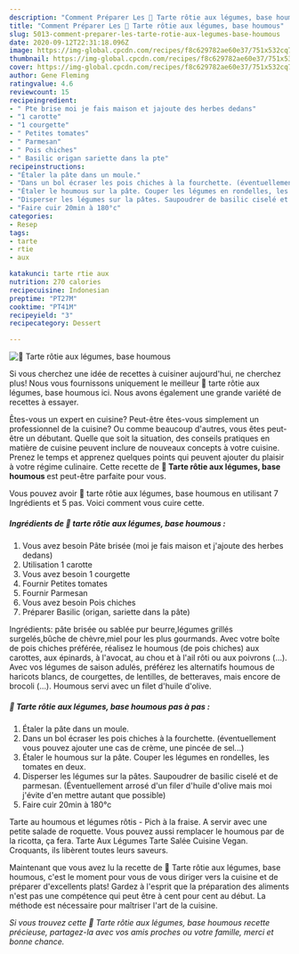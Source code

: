 ```yaml
---
description: "Comment Préparer Les 🌺 Tarte rôtie aux légumes, base houmous"
title: "Comment Préparer Les 🌺 Tarte rôtie aux légumes, base houmous"
slug: 5013-comment-preparer-les-tarte-rotie-aux-legumes-base-houmous
date: 2020-09-12T22:31:18.096Z
image: https://img-global.cpcdn.com/recipes/f8c629782ae60e37/751x532cq70/🌺-tarte-rotie-aux-legumes-base-houmous-photo-principale-de-la-recette.jpg
thumbnail: https://img-global.cpcdn.com/recipes/f8c629782ae60e37/751x532cq70/🌺-tarte-rotie-aux-legumes-base-houmous-photo-principale-de-la-recette.jpg
cover: https://img-global.cpcdn.com/recipes/f8c629782ae60e37/751x532cq70/🌺-tarte-rotie-aux-legumes-base-houmous-photo-principale-de-la-recette.jpg
author: Gene Fleming
ratingvalue: 4.6
reviewcount: 15
recipeingredient:
- " Pte brise moi je fais maison et jajoute des herbes dedans"
- "1 carotte"
- "1 courgette"
- " Petites tomates"
- " Parmesan"
- " Pois chiches"
- " Basilic origan sariette dans la pte"
recipeinstructions:
- "Étaler la pâte dans un moule."
- "Dans un bol écraser les pois chiches à la fourchette. (éventuellement vous pouvez ajouter une cas de crème, une pincée de sel...)"
- "Étaler le houmous sur la pâte. Couper les légumes en rondelles, les tomates en deux."
- "Disperser les légumes sur la pâtes. Saupoudrer de basilic ciselé et de parmesan. (Éventuellement arrosé d&#39;un filer d&#39;huile d&#39;olive mais moi j&#39;évite d&#39;en mettre autant que possible)"
- "Faire cuir 20min à 180°c"
categories:
- Resep
tags:
- tarte
- rtie
- aux

katakunci: tarte rtie aux 
nutrition: 270 calories
recipecuisine: Indonesian
preptime: "PT27M"
cooktime: "PT41M"
recipeyield: "3"
recipecategory: Dessert

---
```



![🌺 Tarte rôtie aux légumes, base houmous](https://img-global.cpcdn.com/recipes/f8c629782ae60e37/751x532cq70/🌺-tarte-rotie-aux-legumes-base-houmous-photo-principale-de-la-recette.jpg)

Si vous cherchez une idée de recettes à cuisiner aujourd'hui, ne cherchez plus! Nous vous fournissons uniquement le meilleur 🌺 tarte rôtie aux légumes, base houmous ici. Nous avons également une grande variété de recettes à essayer.

Êtes-vous un expert en cuisine? Peut-être êtes-vous simplement un professionnel de la cuisine? Ou comme beaucoup d'autres, vous êtes peut-être un débutant. Quelle que soit la situation, des conseils pratiques en matière de cuisine peuvent inclure de nouveaux concepts à votre cuisine. Prenez le temps et apprenez quelques points qui peuvent ajouter du plaisir à votre régime culinaire. Cette recette de <strong> 🌺 Tarte rôtie aux légumes, base houmous </strong> est peut-être parfaite pour vous.

<!--inarticleads1-->

Vous pouvez avoir 🌺 tarte rôtie aux légumes, base houmous en utilisant 7 Ingrédients et 5 pas. Voici comment vous cuire cette.

##### Ingrédients de 🌺 tarte rôtie aux légumes, base houmous :

1. Vous avez besoin  Pâte brisée (moi je fais maison et j&#39;ajoute des herbes dedans)
1. Utilisation 1 carotte
1. Vous avez besoin 1 courgette
1. Fournir  Petites tomates
1. Fournir  Parmesan
1. Vous avez besoin  Pois chiches
1. Préparer  Basilic (origan, sariette dans la pâte)


Ingrédients: pâte brisée ou sablée pur beurre,légumes grillés surgelés,bûche de chèvre,miel pour les plus gourmands. Avec votre boîte de pois chiches préférée, réalisez le houmous (de pois chiches) aux carottes, aux épinards, à l&#39;avocat, au chou et à l&#39;ail rôti ou aux poivrons (…). Avec vos légumes de saison adulés, préférez les alternatifs houmous de haricots blancs, de courgettes, de lentilles, de betteraves, mais encore de brocoli (…). Houmous servi avec un filet d&#39;huile d&#39;olive. 

<!--inarticleads2-->

##### 🌺 Tarte rôtie aux légumes, base houmous pas à pas :

1. Étaler la pâte dans un moule.
1. Dans un bol écraser les pois chiches à la fourchette. (éventuellement vous pouvez ajouter une cas de crème, une pincée de sel...)
1. Étaler le houmous sur la pâte. Couper les légumes en rondelles, les tomates en deux.
1. Disperser les légumes sur la pâtes. Saupoudrer de basilic ciselé et de parmesan. (Éventuellement arrosé d&#39;un filer d&#39;huile d&#39;olive mais moi j&#39;évite d&#39;en mettre autant que possible)
1. Faire cuir 20min à 180°c


Tarte au houmous et légumes rôtis - Pich à la fraise. A servir avec une petite salade de roquette. Vous pouvez aussi remplacer le houmous par de la ricotta, ça fera. Tarte Aux Légumes Tarte Salée Cuisine Vegan. Croquants, ils libèrent toutes leurs saveurs. 

<!--inarticleads1-->

<p>
Maintenant que vous avez lu la recette de 🌺 Tarte rôtie aux légumes, base houmous, c'est le moment pour vous de vous diriger vers la cuisine et de préparer d'excellents plats! Gardez à l'esprit que la préparation des aliments n'est pas une compétence qui peut être à cent pour cent au début. La méthode est nécessaire pour maîtriser l'art de la cuisine.
</p>

<p>
<i>Si vous trouvez cette 🌺 Tarte rôtie aux légumes, base houmous recette précieuse, partagez-la avec vos amis proches ou votre famille, merci et bonne chance.</i>
</p>
